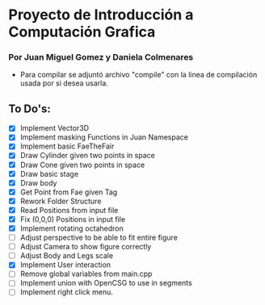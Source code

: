 # Proyecto de Introducción a Computación Grafica
### Por Juan Miguel Gomez y Daniela Colmenares

- Para compilar se adjuntó archivo "compile" con la linea de compilación usada por si desea usarla.

## To Do's:
- [X] Implement Vector3D
- [X] Implement masking Functions in Juan Namespace
- [X] Implement basic FaeTheFair
- [X] Draw Cylinder given two points in space
- [X] Draw Cone given two points in space
- [X] Draw basic stage
- [X] Draw body
- [X] Get Point from Fae given Tag
- [X] Rework Folder Structure
- [X] Read Positions from input file
- [X] Fix (0,0,0) Positions in input file
- [X] Implement rotating octahedron
- [ ] Adjust perspective to be able to fit entire figure
- [ ] Adjust Camera to show figure correctly
- [ ] Adjust Body and Legs scale
- [X] Implement User interaction
- [ ] Remove global variables from main.cpp
- [ ] Implement union with OpenCSG to use in segments
- [ ] Implement right click menu.
